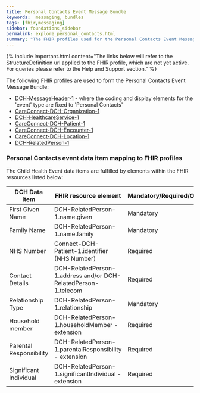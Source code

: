 ```yaml
---
title: Personal Contacts Event Message Bundle
keywords:  messaging, bundles
tags: [fhir,messaging]
sidebar: foundations_sidebar
permalink: explore_personal_contacts.html
summary: "The FHIR profiles used for the Personal Contacts Event Message Bundle"
---
```


{% include important.html content="The links below will refer to the StructureDefinition url applied to the FHIR profile, which are not yet active. For queries please refer to the Help and Support section." %} 

The following FHIR profiles are used to form the Personal Contacts Event Message Bundle:

- [DCH-MessageHeader-1](https://fhir.nhs.uk/STU3/StructureDefinition/DCH-MessageHeader-1.xml) - where the coding and display elements for the 'event' type are fixed to 'Personal Contacts'
- [CareConnect-DCH-Organization-1](https://fhir.nhs.uk/STU3/StructureDefinition/CareConnect-DCH-Organization-1.xml)
- [DCH-HealthcareService-1](https://fhir.nhs.uk/STU3/StructureDefinition/DCH-HealthcareService-1.xml)
- [CareConnect-DCH-Patient-1](https://fhir.nhs.uk/STU3/StructureDefinition/CareConnect-DCH-Patient-1.xml)
- [CareConnect-DCH-Encounter-1](https://fhir.nhs.uk/STU3/StructureDefinition/CareConnect-DCH-Encounter-1.xml)
- [CareConnect-DCH-Location-1](https://fhir.nhs.uk/STU3/StructureDefinition/CareConnect-DCH-Location-1.xml)
- [DCH-RelatedPerson-1](https://fhir.nhs.uk/STU3/StructureDefinition/DCH-RelatedPerson-1.xml)

### Personal Contacts event data item mapping to FHIR profiles ###

The Child Health Event data items are fulfilled by elements within the FHIR resources listed below:

| DCH Data Item           | FHIR resource element                                          | Mandatory/Required/Optional |
|-------------------------|----------------------------------------------------------------|-----------------------------|
| First Given Name        | DCH-RelatedPerson-1.name.given                                 | Mandatory                   |
| Family Name             | DCH-RelatedPerson-1.name.family                                | Mandatory                   |
| NHS Number              | Connect-DCH-Patient-1.identifier (NHS Number)                  | Required                    |
| Contact Details         | DCH-RelatedPerson-1.address and/or DCH-RelatedPerson-1.telecom | Required                    |
| Relationship Type       | DCH-RelatedPerson-1.relationship                               | Mandatory                   |
| Household member        | DCH-RelatedPerson-1.householdMember - extension                            | Required                    |
| Parental Responsibility | DCH-RelatedPerson-1.parentalResponsibility - extension         | Required                    |
| Significant Individual  | DCH-RelatedPerson-1.significantIndividual - extension          | Required                    |
